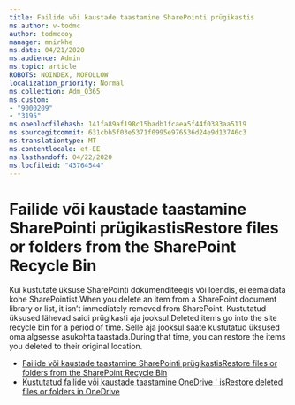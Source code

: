```yaml
---
title: Failide või kaustade taastamine SharePointi prügikastis
ms.author: v-todmc
author: todmccoy
manager: mnirkhe
ms.date: 04/21/2020
ms.audience: Admin
ms.topic: article
ROBOTS: NOINDEX, NOFOLLOW
localization_priority: Normal
ms.collection: Adm_O365
ms.custom:
- "9000209"
- "3195"
ms.openlocfilehash: 141fa89af198c15badb1fcaea5f44f0383aa5119
ms.sourcegitcommit: 631cbb5f03e5371f0995e976536d24e9d13746c3
ms.translationtype: MT
ms.contentlocale: et-EE
ms.lasthandoff: 04/22/2020
ms.locfileid: "43764544"
---
```

# <a name="restore-files-or-folders-from-the-sharepoint-recycle-bin"></a><span data-ttu-id="432d4-102">Failide või kaustade taastamine SharePointi prügikastis</span><span class="sxs-lookup"><span data-stu-id="432d4-102">Restore files or folders from the SharePoint Recycle Bin</span></span> 

<span data-ttu-id="432d4-103">Kui kustutate üksuse SharePointi dokumenditeegis või loendis, ei eemaldata kohe SharePointist.</span><span class="sxs-lookup"><span data-stu-id="432d4-103">When you delete an item from a SharePoint document library or list, it isn’t immediately removed from SharePoint.</span></span> <span data-ttu-id="432d4-104">Kustutatud üksused lähevad saidi prügikasti aja jooksul.</span><span class="sxs-lookup"><span data-stu-id="432d4-104">Deleted items go into the site recycle bin for a period of time.</span></span> <span data-ttu-id="432d4-105">Selle aja jooksul saate kustutatud üksused oma algsesse asukohta taastada.</span><span class="sxs-lookup"><span data-stu-id="432d4-105">During that time, you can restore the items you deleted to their original location.</span></span>

- [<span data-ttu-id="432d4-106">Failide või kaustade taastamine SharePointi prügikastis</span><span class="sxs-lookup"><span data-stu-id="432d4-106">Restore files or folders from the SharePoint Recycle Bin</span></span>](https://support.office.com/article/Restore-items-in-the-Recycle-Bin-of-a-SharePoint-site-6df466b6-55f2-4898-8d6e-c0dff851a0be)
- [<span data-ttu-id="432d4-107">Kustutatud failide või kaustade taastamine OneDrive ' is</span><span class="sxs-lookup"><span data-stu-id="432d4-107">Restore deleted files or folders in OneDrive</span></span>](https://support.office.com/article/restore-deleted-files-or-folders-in-onedrive-949ada80-0026-4db3-a953-c99083e6a84f)
